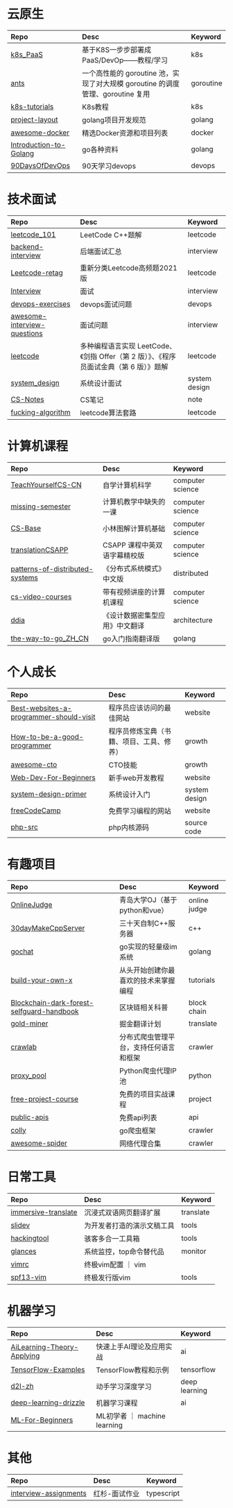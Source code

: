 # 云原生

| Repo | Desc | Keyword |
| :---- | :---- | :---- |
| [k8s_PaaS](https://github.com/ben1234560/k8s_PaaS) | 基于K8S一步步部署成PaaS/DevOp——教程/学习 | k8s |
| [ants](https://github.com/panjf2000/ants) | 一个高性能的 goroutine 池，实现了对大规模 goroutine 的调度管理、goroutine 复用 | goroutine |
| [k8s-tutorials](https://github.com/guangzhengli/k8s-tutorials) | K8s教程 | k8s |
| [project-layout](https://github.com/golang-standards/project-layout) | golang项目开发规范 | golang |
| [awesome-docker](https://github.com/veggiemonk/awesome-docker) | 精选Docker资源和项目列表 | docker |
| [Introduction-to-Golang](https://github.com/0voice/Introduction-to-Golang) | go各种资料 | golang |
| [90DaysOfDevOps](https://github.com/MichaelCade/90DaysOfDevOps) | 90天学习devops | devops |

# 技术面试
| Repo | Desc | Keyword |
| :---- | :---- | :---- |
| [leetcode_101](https://github.com/changgyhub/leetcode_101)   | LeetCode C++题解 | leetcode |
| [backend-interview](https://github.com/yongxinz/backend-interview) | 后端面试汇总 | interview |
| [Leetcode-retag](https://github.com/resumejob/Leetcode-retag) | 重新分类Leetcode高频题2021版 | leetcode |
| [Interview](https://github.com/apachecn/Interview) | 面试 | interview |
| [devops-exercises](https://github.com/bregman-arie/devops-exercises) | devops面试问题 | devops |
| [awesome-interview-questions](https://github.com/DopplerHQ/awesome-interview-questions) | 面试问题 | interview |
| [leetcode](https://github.com/doocs/leetcode) | 多种编程语言实现 LeetCode、《剑指 Offer（第 2 版）》、《程序员面试金典（第 6 版）》题解 | leetcode |
| [system_design](https://github.com/shashank88/system_design) | 系统设计面试 | system design |
| [CS-Notes](https://github.com/CyC2018/CS-Notes) | CS笔记 | note |
| [fucking-algorithm](https://github.com/labuladong/fucking-algorithm) | leetcode算法套路 | leetcode |

# 计算机课程
| Repo | Desc | Keyword |
| :---- | :---- | :---- |
| [TeachYourselfCS-CN](https://github.com/izackwu/TeachYourselfCS-CN) | 自学计算机科学 | computer science |
| [missing-semester](https://github.com/missing-semester/missing-semester) | 计算机教学中缺失的一课 | computer science |
| [CS-Base](https://github.com/xiaolincoder/CS-Base) | 小林图解计算机基础 | computer science |
| [translationCSAPP](https://github.com/EugeneLiu/translationCSAPP) | CSAPP 课程中英双语字幕精校版 | computer science |
| [patterns-of-distributed-systems](https://github.com/dreamhead/patterns-of-distributed-systems) | 《分布式系统模式》中文版 | distributed |
| [cs-video-courses](https://github.com/Developer-Y/cs-video-courses) | 带有视频讲座的计算机课程 | computer science |
| [ddia](https://github.com/Vonng/ddia) | 《设计数据密集型应用》中文翻译 | architecture |
| [the-way-to-go_ZH_CN](https://github.com/unknwon/the-way-to-go_ZH_CN) | go入门指南翻译版 | golang |

# 个人成长
| Repo | Desc | Keyword |
| :---- | :---- | :---- |
| [Best-websites-a-programmer-should-visit](https://github.com/sdmg15/Best-websites-a-programmer-should-visit) | 程序员应该访问的最佳网站 | website |
| [How-to-be-a-good-programmer](https://github.com/niudai/How-to-be-a-good-programmer) | 程序员修炼宝典（书籍、项目、工具、修养） | growth |
| [awesome-cto](https://github.com/kuchin/awesome-cto) | CTO技能 | growth |
| [Web-Dev-For-Beginners](https://github.com/microsoft/Web-Dev-For-Beginners) | 新手web开发教程 | website |
| [system-design-primer](https://github.com/donnemartin/system-design-primer) | 系统设计入门 | system design |
| [freeCodeCamp](https://github.com/freeCodeCamp/freeCodeCamp) | 免费学习编程的网站 | website |
| [php-src](https://github.com/php/php-src) | php内核源码 | source code |

# 有趣项目
| Repo | Desc | Keyword |
| :---- | :---- | :---- |
| [OnlineJudge](https://github.com/QingdaoU/OnlineJudge) | 青岛大学OJ（基于python和vue） | online judge |
| [30dayMakeCppServer](https://github.com/yuesong-feng/30dayMakeCppServer) | 三十天自制C++服务器  | c++ |
| [gochat](https://github.com/LockGit/gochat) | go实现的轻量级im系统 | golang |
| [build-your-own-x](https://github.com/codecrafters-io/build-your-own-x) | 从头开始创建你最喜欢的技术来掌握编程 | tutorials |
| [Blockchain-dark-forest-selfguard-handbook](https://github.com/slowmist/Blockchain-dark-forest-selfguard-handbook) | 区块链相关科普 | block chain |
| [gold-miner](https://github.com/xitu/gold-miner) | 掘金翻译计划 | translate |
| [crawlab](https://github.com/crawlab-team/crawlab) | 分布式爬虫管理平台，支持任何语言和框架 | crawler |
| [proxy_pool](https://github.com/jhao104/proxy_pool) | Python爬虫代理IP池 | python |
| [free-project-course](https://github.com/resumejob/free-project-course) | 免费的项目实战课程 | project |
| [public-apis](https://github.com/public-apis/public-apis) | 免费api列表 | api |
| [colly](https://github.com/gocolly/colly) | go爬虫框架 | crawler |
| [awesome-spider](https://github.com/facert/awesome-spider) | 网络代理合集 | crawler |

# 日常工具
| Repo | Desc | Keyword |
| :---- | :---- | :---- |
| [immersive-translate](https://github.com/immersive-translate/immersive-translate) | 沉浸式双语网页翻译扩展  | translate |
| [slidev](https://github.com/slidevjs/slidev) | 为开发者打造的演示文稿工具 | tools |
| [hackingtool](https://github.com/Z4nzu/hackingtool) | 骇客多合一工具箱 | tools |
| [glances](https://github.com/nicolargo/glances) | 系统监控，top命令替代品 | monitor |
| [vimrc](https://github.com/amix/vimrc) | 终极vim配置 ｜ vim |
| [spf13-vim](https://github.com/spf13/spf13-vim) | 终极发行版vim | tools |

# 机器学习
| Repo | Desc | Keyword |
| :---- | :---- | :---- |
| [AiLearning-Theory-Applying](https://github.com/ben1234560/AiLearning-Theory-Applying) | 快速上手AI理论及应用实战 | ai |
| [TensorFlow-Examples](https://github.com/aymericdamien/TensorFlow-Examples) | TensorFlow教程和示例 | tensorflow |
| [d2l-zh](https://github.com/d2l-ai/d2l-zh) | 动手学习深度学习 | deep learning |
| [deep-learning-drizzle](https://github.com/kmario23/deep-learning-drizzle) | 机器学习课程 | ai |
| [ML-For-Beginners](https://github.com/microsoft/ML-For-Beginners) | ML初学者 ｜ machine learning |

# 其他
| Repo | Desc | Keyword |
| :---- | :---- | :---- |
| [interview-assignments](https://github.com/scdt-china/interview-assignments) | 红杉-面试作业 | typescript |

